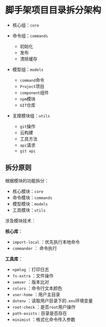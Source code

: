# 脚手架项目目录拆分架构

- 核心组：`core`

- 命令组：`commands`
  - 初始化
  - 发布
  - 清除缓存

- 模型组：`models`
  - `command`命令
  - `Project`项目
  - `component`组件
  - `npm`模块
  - `GIT`仓库

- 支撑模块组：`utils`
  - `git`操作
  - 云构建
  - 工具方法
  - `api`请求
  - `git api`

## 拆分原则
根据模块的功能拆分：
- 核心模块：`core`
- 命令模块：`commands`
- 模型模块：`models`
- 工具模块：`utils`

涉及模块技术：

**核心库**：
  - `import-local` ：优先执行本地命令
  - `commander` ： 命令执行

**工具库**：
  - `npmlog` ：打印日志
  - `fs-extra` ：文件操作
  - `semver` ：版本比对
  - `colors` ：命令行文本颜色
  - `user-home` ：用户主目录
  - `dotenv` ：读取用户目录下的`.env`环境变量
  - `root-check` ：是否`root`用户操作
  - `path-exists` : 目录是否存在
  - `minimist` ：格式化命令传入参数
